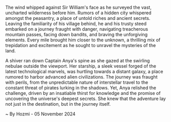 
The wind whipped against Sir William's face as he surveyed the vast, uncharted wilderness before him. Rumors of a hidden city whispered amongst the peasantry, a place of untold riches and ancient secrets. Leaving the familiarity of his village behind, he and his trusty steed embarked on a journey fraught with danger, navigating treacherous mountain passes, facing down bandits, and braving the unforgiving elements. Every mile brought him closer to the unknown, a thrilling mix of trepidation and excitement as he sought to unravel the mysteries of the land.

A shiver ran down Captain Anya's spine as she gazed at the swirling nebulae outside the viewport. Her starship, a sleek vessel forged of the latest technological marvels, was hurtling towards a distant galaxy, a place rumored to harbor advanced alien civilizations. The journey was fraught with perils, from the unpredictable nature of interstellar travel to the constant threat of pirates lurking in the shadows. Yet, Anya relished the challenge, driven by an insatiable thirst for knowledge and the promise of uncovering the universe's deepest secrets. She knew that the adventure lay not just in the destination, but in the journey itself. 

~ By Hozmi - 05 November 2024
